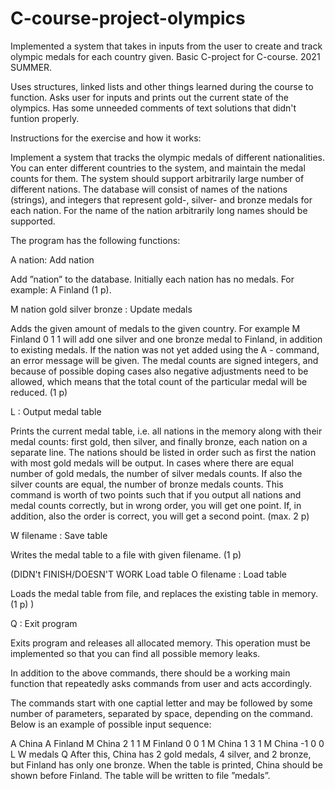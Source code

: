 # C-course-project-olympics
Implemented a system that takes in inputs from the user to create and track olympic medals for each country given.
Basic C-project for C-course. 2021 SUMMER.

Uses structures, linked lists and other things learned during the course to function.
Asks user for inputs and prints out the current state of the olympics. Has some unneeded comments of text solutions that didn't funtion properly.

Instructions for the exercise and how it works:

Implement a system that tracks the olympic medals of different nationalities. You can enter different countries to the system, and maintain the medal counts for them. The system should support arbitrarily large number of different nations. The database will consist of names of the nations (strings), and integers that represent gold-, silver- and bronze medals for each nation. For the name of the nation arbitrarily long names should be supported.

The program has the following functions:

A nation: Add nation

Add ”nation” to the database. Initially each nation has no medals. For example: A Finland (1 p).

M nation gold silver bronze : Update medals

Adds the given amount of medals to the given country. For example M Finland 0 1 1 will add one silver and one bronze medal to Finland, in addition to existing medals. If the nation was not yet added using the A - command, an error message will be given. The medal counts are signed integers, and because of possible doping cases also negative adjustments need to be allowed, which means that the total count of the particular medal will be reduced. (1 p)

L : Output medal table

Prints the current medal table, i.e. all nations in the memory along with their medal counts: first gold, then silver, and finally bronze, each nation on a separate line. The nations should be listed in order such as first the nation with most gold medals will be output. In cases where there are equal number of gold medals, the number of silver medals counts. If also the silver counts are equal, the number of bronze medals counts. This command is worth of two points such that if you output all nations and medal counts correctly, but in wrong order, you will get one point. If, in addition, also the order is correct, you will get a second point. (max. 2 p)

W filename : Save table

Writes the medal table to a file with given filename. (1 p)


(DIDN't FINISH/DOESN'T WORK Load table
O filename : Load table

Loads the medal table from file, and replaces the existing table in memory. (1 p) )


Q : Exit program

Exits program and releases all allocated memory. This operation must be implemented so that you can find all possible memory leaks.

In addition to the above commands, there should be a working main function that repeatedly asks commands from user and acts accordingly.

The commands start with one captial letter and may be followed by some number of parameters, separated by space, depending on the command. Below is an example of possible input sequence:

A China
A Finland
M China 2 1 1
M Finland 0 0 1
M China 1 3 1
M China -1 0 0
L
W medals
Q
After this, China has 2 gold medals, 4 silver, and 2 bronze, but Finland has only one bronze. When the table is printed, China should be shown before Finland. The table will be written to file ”medals”.
